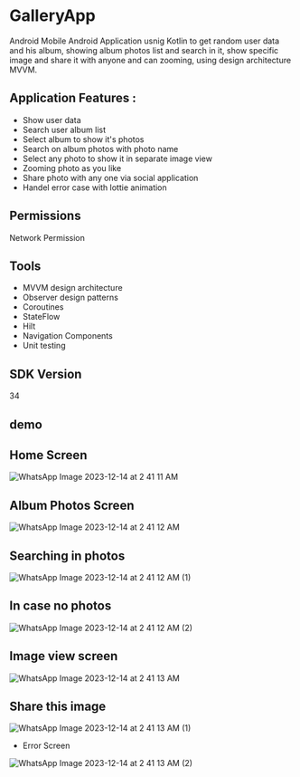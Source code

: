 # GalleryApp

Android Mobile Android Application usnig Kotlin to get random user data and his album, showing album photos list and search in it, show specific image and share it with anyone and can zooming, using design architecture MVVM.

## Application Features :

- Show user data 
- Search user album list
- Select album to show it's photos
- Search on album photos with photo name
- Select any photo to show it in separate image view
- Zooming photo as you like
- Share photo with any one via social application
- Handel error case with lottie animation 

## Permissions
Network Permission

## Tools
- MVVM design architecture
- Observer design patterns
- Coroutines
- StateFlow
- Hilt
- Navigation Components
- Unit testing

## SDK Version
34

## demo
## Home Screen
  
![WhatsApp Image 2023-12-14 at 2 41 11 AM](https://github.com/MiladSoliman/Bosta_Task/assets/72501714/1a051ae6-144b-4eeb-98a2-6b9896de69f4)
## Album Photos Screen
  
![WhatsApp Image 2023-12-14 at 2 41 12 AM](https://github.com/MiladSoliman/Bosta_Task/assets/72501714/7a5d6ce9-68e8-47cf-a363-ef092d9b80c5)
## Searching in photos
  
 ![WhatsApp Image 2023-12-14 at 2 41 12 AM (1)](https://github.com/MiladSoliman/Bosta_Task/assets/72501714/b4d34c9a-4c65-4777-bc7c-c1a2fb5f73d5)
## In case no photos
  
![WhatsApp Image 2023-12-14 at 2 41 12 AM (2)](https://github.com/MiladSoliman/Bosta_Task/assets/72501714/db4bb089-2940-4ce7-b166-cfe6ab6ac86c)
## Image view screen
  
 ![WhatsApp Image 2023-12-14 at 2 41 13 AM](https://github.com/MiladSoliman/Bosta_Task/assets/72501714/438f9bd1-7e40-4e67-8f07-c88eff4eef9c)
## Share this image
  
 ![WhatsApp Image 2023-12-14 at 2 41 13 AM (1)](https://github.com/MiladSoliman/Bosta_Task/assets/72501714/cd158783-f586-4253-8c2f-55374f4808f5)
- Error Screen
  
![WhatsApp Image 2023-12-14 at 2 41 13 AM (2)](https://github.com/MiladSoliman/Bosta_Task/assets/72501714/a5e515a6-8552-4a2b-a3fe-e5f31f1cf84e)
